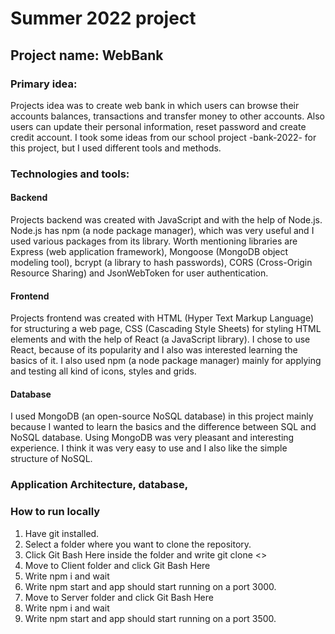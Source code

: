 # Summer 2022 project

## Project name: WebBank

### Primary idea: 
Projects idea was to create web bank in which users can browse their accounts balances, transactions and transfer money to other accounts. Also users can update their personal information, reset password and create credit account. I took some ideas from our school project -bank-2022- for this project, but I used different tools and methods.

### Technologies and tools:

#### Backend
Projects backend was created with JavaScript and with the help of Node.js. Node.js has npm (a node package manager), which was very useful and I used various packages from its library. Worth mentioning libraries are Express (web application framework), Mongoose (MongoDB object modeling tool), bcrypt (a library to hash passwords), CORS (Cross-Origin Resource Sharing) and JsonWebToken for user authentication.

#### Frontend
Projects frontend was created with HTML (Hyper Text Markup Language) for structuring a web page, CSS (Cascading Style Sheets) for styling HTML elements and with the help of React (a JavaScript library). I chose to use React, because of its popularity and I also was interested learning the basics of it. I also used npm (a node package manager) mainly for applying and testing all kind of icons, styles and grids.

#### Database
I used MongoDB (an open-source NoSQL database) in this project mainly because I wanted to learn the basics and the difference between SQL and NoSQL database. Using MongoDB was very pleasant and interesting experience. I think it was very easy to use and I also like the simple structure of NoSQL. 

### Application Architecture, database, 

### How to run locally
1. Have git installed.
2. Select a folder where you want to clone the repository.
3. Click Git Bash Here inside the folder and write git clone <>
4. Move to Client folder and click Git Bash Here
5. Write npm i and wait
6. Write npm start and app should start running on a port 3000.
7. Move to Server folder and click Git Bash Here
8. Write npm i and wait
9. Write npm start and app should start running on a port 3500.
